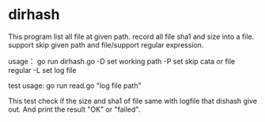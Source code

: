 # dirhash
This program list all file at given path.
record all file sha1 and size into a file.
support skip given path and file/support regular expression.

usage：
go run dirhash.go -D  set working path   -P set skip cata or file regular  -L  set log file


test usage:
go run read.go  "log file path"

This test check if the size and sha1 of file  same with logfile that dishash give out. And print the result "OK" or "failed".

 
